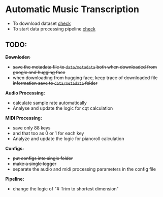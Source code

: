 # Automatic Music Transcription

- To download dataset [check](./docs/Maestro%20Dataset%20Downloader.md)
- To start data processing pipeline [check](./docs/Maestro%20Processing%20Pipeline.md)

## TODO:

~~**Downloder:**~~

- ~~save the metadata file to `data/metadata` both when downloaded from google and hugging face~~
- ~~when downloading from hugging face, keep trace of downloaded file information save to `data/metadata` folder~~

**Audio Processing:**

- calculate sample rate automatically
- Analyse and update the logic for cqt calculation

**MIDI Processing:**

- save only 88 keys
- and that too as 0 or 1 for each key
- Analyze and update the logic for pianoroll calculation

**Configs:**

- ~~put configs into single folder~~
- ~~make a single logger~~
- separate the audio and midi processing parameters in the config file

**Pipeline:**

- change the logic of "# Trim to shortest dimension"
